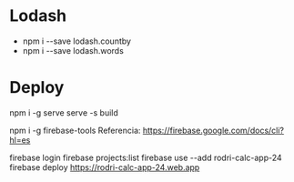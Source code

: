 # Lodash
- npm i --save lodash.countby
- npm i --save lodash.words

# Deploy
npm i -g serve
serve -s build

npm i -g firebase-tools
Referencia: https://firebase.google.com/docs/cli?hl=es

firebase login
firebase projects:list
firebase use --add
rodri-calc-app-24
firebase deploy
https://rodri-calc-app-24.web.app